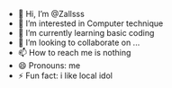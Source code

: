 - 👋 Hi, I’m @Zallsss
- 👀 I’m interested in Computer technique
- 🌱 I’m currently learning basic coding
- 💞️ I’m looking to collaborate on ...
- 📫 How to reach me is nothing
- 😄 Pronouns: me
- ⚡ Fun fact: i like local idol

<!---
Zallsss/Zallsss is a ✨ special ✨ repository because its `README.md` (this file) appears on your GitHub profile.
You can click the Preview link to take a look at your changes.
--->
